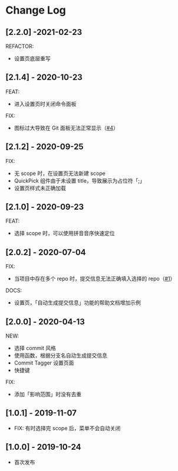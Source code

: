 # Change Log

## [2.2.0] -2021-02-23

REFACTOR:

- 设置页底层重写

## [2.1.4] - 2020-10-23

FEAT:

- 进入设置页时关闭命令面板

FIX:

- 图标过大导致在 Git 面板无法正常显示（[#4](https://github.com/Mongkii/Commit-Tagger/issues/4)）

## [2.1.2] - 2020-09-25

FIX:

- 无 scope 时，在设置页无法新建 scope
- QuickPick 组件由于未设置 title，导致展示为占位符「;」
- 设置页样式未正确加载

## [2.1.0] - 2020-09-23

FEAT:

- 选择 scope 时，可以使用拼音音序快速定位

## [2.0.2] - 2020-07-04

FIX:

- 当项目中存在多个 repo 时，提交信息无法正确填入选择的 repo（[#1](https://github.com/Mongkii/Commit-Tagger/issues/1)）

DOCS:

- 设置页，「自动生成提交信息」功能的帮助文档增加示例

## [2.0.0] - 2020-04-13

NEW:

- 选择 commit 风格
- 使用函数，根据分支名自动生成提交信息
- Commit Tagger 设置页面
- 快捷键

FIX:

- 添加「影响范围」时没有去重

## [1.0.1] - 2019-11-07

- FIX: 有时选择完 scope 后，菜单不会自动关闭

## [1.0.0] - 2019-10-24

- 首次发布
